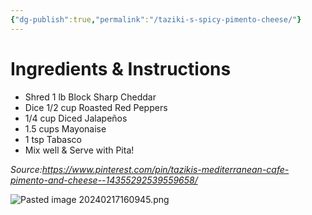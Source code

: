 ```yaml
---
{"dg-publish":true,"permalink":"/taziki-s-spicy-pimento-cheese/"}
---
```


# Ingredients & Instructions
- Shred 1 lb Block Sharp Cheddar
- Dice 1/2 cup Roasted Red Peppers
- 1/4 cup Diced Jalapeños
- 1.5 cups Mayonaise
- 1 tsp Tabasco
- Mix well & Serve with Pita!

*Source:https://www.pinterest.com/pin/tazikis-mediterranean-cafe-pimento-and-cheese--14355292539559658/*

![Pasted image 20240217160945.png](/img/user/Pasted%20image%2020240217160945.png)